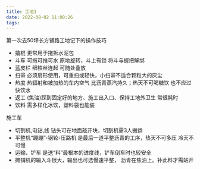 ```yaml
---
title: 工地1
date: 2022-08-02 11:00:26
tags:
---
```


第一次去50坪长方铺路工地记下的操作技巧

- 撬棍  更常用于拖拆水泥包
- 斗车 可拖可推可水 原地旋转，斗上有锁 将斗与握把解绑
- 蓝皮栏  细铁丝连起 可随处叠放
- 扫帚 必须扇形使用，可重扫或轻快，小扫帚不适合颗粒大的灰尘
- 热度  热辐射和被加热的车内空气 比沥青蒸汽持久；热天不可喝糖饮 也不应过快饮水
- 返工 (焦油)踩到固定好的地方、施工出入口、保持工地外卫生 常很耗时
- 饮料 需多样化冰饮，塑料袋也能装

施工车
- 切割机,电钻,线  钻头可在地面敲开块，切割机需3人搬运
- 平整机“蹦蹦”-钢轮-压路机 是最后一道平整沥青的工序，热天不可多压 冷天不可慢
- 运输、铲车 是送“料”最根本的进度线，铲车倒车时也较安全
- 摊铺机的输入斗很大，输出也可选慢速平整， 沥青在焦油上。补此料才需站开